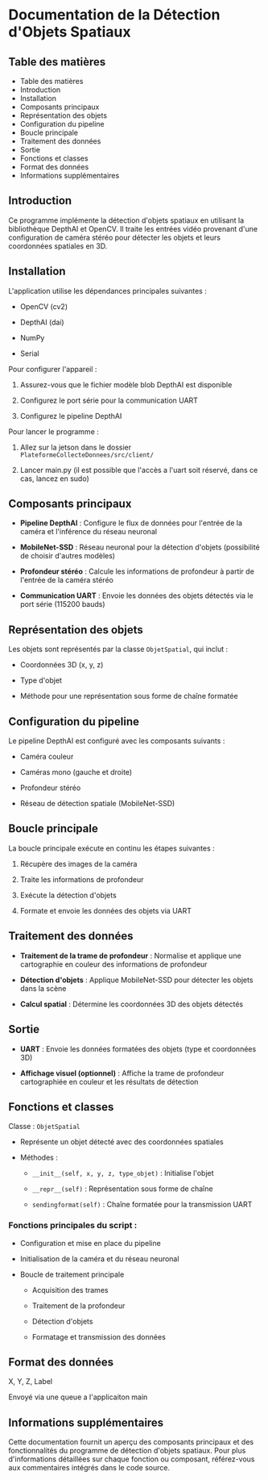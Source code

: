 # Documentation de la Détection d'Objets Spatiaux 

## Table des matières 
 
  - Table des matières
  - Introduction
  - Installation
  - Composants principaux
  - Représentation des objets
  - Configuration du pipeline
  - Boucle principale
  - Traitement des données
  - Sortie
  - Fonctions et classes
  - Format des données
  - Informations supplémentaires

## Introduction 

Ce programme implémente la détection d'objets spatiaux en utilisant la bibliothèque DepthAI et OpenCV. Il traite les entrées vidéo provenant d'une configuration de caméra stéréo pour détecter les objets et leurs coordonnées spatiales en 3D.

## Installation 

L'application utilise les dépendances principales suivantes :

- OpenCV (cv2)

- DepthAI (dai)

- NumPy

- Serial

Pour configurer l'appareil :

1. Assurez-vous que le fichier modèle blob DepthAI est disponible

2. Configurez le port série pour la communication UART

3. Configurez le pipeline DepthAI

Pour lancer le programme :
1. Allez sur la jetson dans le dossier ```PlateformeCollecteDonnees/src/client/```

2. Lancer main.py (il est possible que l'accès a l'uart soit réservé, dans ce cas, lancez en sudo)


## Composants principaux 
 
- **Pipeline DepthAI**  : Configure le flux de données pour l'entrée de la caméra et l'inférence du réseau neuronal
 
- **MobileNet-SSD**  : Réseau neuronal pour la détection d'objets (possibilité de choisir d'autres modèles)
 
- **Profondeur stéréo**  : Calcule les informations de profondeur à partir de l'entrée de la caméra stéréo
 
- **Communication UART**  : Envoie les données des objets détectés via le port série (115200 bauds)

## Représentation des objets 
Les objets sont représentés par la classe `ObjetSpatial`, qui inclut :
- Coordonnées 3D (x, y, z)

- Type d'objet

- Méthode pour une représentation sous forme de chaîne formatée

## Configuration du pipeline 

Le pipeline DepthAI est configuré avec les composants suivants :

- Caméra couleur

- Caméras mono (gauche et droite)

- Profondeur stéréo

- Réseau de détection spatiale (MobileNet-SSD)

## Boucle principale 

La boucle principale exécute en continu les étapes suivantes :

1. Récupère des images de la caméra

2. Traite les informations de profondeur

3. Exécute la détection d'objets

4. Formate et envoie les données des objets via UART

## Traitement des données 
 
- **Traitement de la trame de profondeur**  : Normalise et applique une cartographie en couleur des informations de profondeur
 
- **Détection d'objets**  : Applique MobileNet-SSD pour détecter les objets dans la scène
 
- **Calcul spatial**  : Détermine les coordonnées 3D des objets détectés

## Sortie 
 
- **UART**  : Envoie les données formatées des objets (type et coordonnées 3D)
 
- **Affichage visuel (optionnel)**  : Affiche la trame de profondeur cartographiée en couleur et les résultats de détection

## Fonctions et classes 
Classe : `ObjetSpatial`
- Représente un objet détecté avec des coordonnées spatiales
 
- Méthodes : 
  - `__init__(self, x, y, z, type_objet)` : Initialise l'objet
 
  - `__repr__(self)` : Représentation sous forme de chaîne
 
  - `sendingformat(self)` : Chaîne formatée pour la transmission UART

### Fonctions principales du script : 

- Configuration et mise en place du pipeline

- Initialisation de la caméra et du réseau neuronal
 
- Boucle de traitement principale
  - Acquisition des trames

  - Traitement de la profondeur

  - Détection d'objets

  - Formatage et transmission des données

## Format des données
 
  X, Y, Z, Label

  Envoyé via une queue a l'applicaiton main

## Informations supplémentaires

Cette documentation fournit un aperçu des composants principaux et des fonctionnalités du programme de détection d'objets spatiaux. Pour plus d'informations détaillées sur chaque fonction ou composant, référez-vous aux commentaires intégrés dans le code source.
